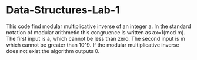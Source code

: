 # Data-Structures-Lab-1
This code find modular multiplicative inverse of an integer a.
In the standard notation of modular arithmetic this congruence is written as ax=1(mod m).
The first input is a, which cannot be less than zero.
The second input is m which cannot be greater than 10^9.
If the modular multiplicative inverse does not exist the algorithm outputs 0.
